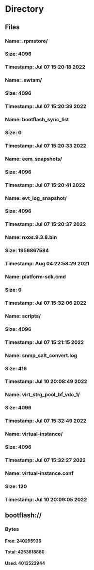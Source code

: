 
# Directory
## Files
### Name: .rpmstore/
### Size: 4096
### Timestamp: Jul 07 15:20:18 2022
### Name: .swtam/
### Size: 4096
### Timestamp: Jul 07 15:20:39 2022
### Name: bootflash_sync_list
### Size: 0
### Timestamp: Jul 07 15:20:33 2022
### Name: eem_snapshots/
### Size: 4096
### Timestamp: Jul 07 15:20:41 2022
### Name: evt_log_snapshot/
### Size: 4096
### Timestamp: Jul 07 15:20:37 2022
### Name: nxos.9.3.8.bin
### Size: 1956867584
### Timestamp: Aug 04 22:58:29 2021
### Name: platform-sdk.cmd
### Size: 0
### Timestamp: Jul 07 15:32:06 2022
### Name: scripts/
### Size: 4096
### Timestamp: Jul 07 15:21:15 2022
### Name: snmp_salt_convert.log
### Size: 416
### Timestamp: Jul 10 20:08:49 2022
### Name: virt_strg_pool_bf_vdc_1/
### Size: 4096
### Timestamp: Jul 07 15:32:49 2022
### Name: virtual-instance/
### Size: 4096
### Timestamp: Jul 07 15:32:27 2022
### Name: virtual-instance.conf
### Size: 120
### Timestamp: Jul 10 20:09:05 2022
## bootflash://
### Bytes
#### Free: 240295936
#### Total: 4253818880
#### Used: 4013522944
